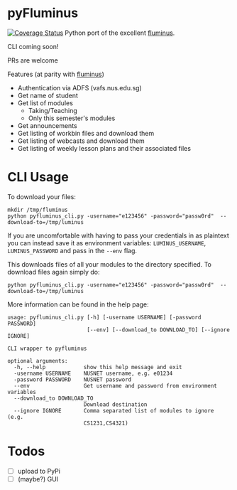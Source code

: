 # pyFluminus
[![Coverage Status](https://coveralls.io/repos/github/raynoldng/pyfluminus/badge.svg?branch=master)](https://coveralls.io/github/raynoldng/pyfluminus?branch=master)
Python port of the excellent [fluminus](https://github.com/indocomsoft/fluminus).

CLI coming soon!

PRs are welcome

Features (at parity with [fluminus](https://github.com/indocomsoft/fluminus))
- Authentication via ADFS (vafs.nus.edu.sg)
- Get name of student
- Get list of modules
    - Taking/Teaching
    - Only this semester's modules
- Get announcements
- Get listing of workbin files and download them
- Get listing of webcasts and download them
- Get listing of weekly lesson plans and their associated files

# CLI Usage

To download your files:

```
mkdir /tmp/fluminus
python pyfluminus_cli.py -username="e123456" -password="passw0rd"  --download-to=/tmp/luminus
```

If you are uncomfortable with having to pass your credentials in as plaintext you can instead save it as environment variables: `LUMINUS_USERNAME`, `LUMINUS_PASSWORD` and pass in the `--env` flag.

This downloads files of all your modules to the directory specified. To download files again simply do:

```
python pyfluminus_cli.py -username="e123456" -password="passw0rd"  --download-to=/tmp/luminus
```

More information can be found in the help page:
```
usage: pyfluminus_cli.py [-h] [-username USERNAME] [-password PASSWORD]
                         [--env] [--download_to DOWNLOAD_TO] [--ignore IGNORE]

CLI wrapper to pyfluminus

optional arguments:
  -h, --help            show this help message and exit
  -username USERNAME    NUSNET username, e.g. e01234
  -password PASSWORD    NUSNET password
  --env                 Get username and password from environment variables
  --download_to DOWNLOAD_TO
                        Download destination
  --ignore IGNORE       Comma separated list of modules to ignore (e.g.
                        CS1231,CS4321)
```

# Todos
- [ ] upload to PyPi
- [ ] (maybe?) GUI